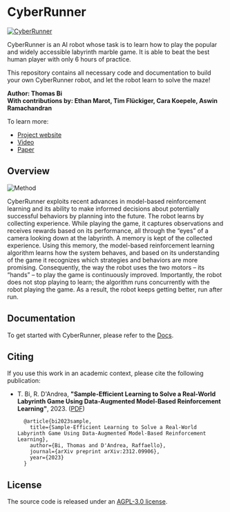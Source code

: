 # CyberRunner

[![CyberRunner](https://i.imgur.com/voNwSro.gif)](https://youtu.be/zQMKfuWZRdA)

CyberRunner is an AI robot whose task is to learn how to play the popular and widely accessible labyrinth marble game. It is able to beat the best human player with only 6 hours of practice.

This repository contains all necessary code and documentation to build your own CyberRunner robot, and let the robot learn to solve the maze!

**Author: Thomas Bi <br />
With contributions by: Ethan Marot, Tim Flückiger, Cara Koepele, Aswin Ramachandran**

To learn more:
* [Project website](https://cyberrunner.ai)
* [Video](https://youtu.be/zQMKfuWZRdA)
* [Paper](https://arxiv.org/abs/2312.09906)

## Overview

![Method](https://i.imgur.com/a9JeV7V.png)

CyberRunner exploits recent advances in model-based reinforcement learning and its ability to make informed decisions about potentially successful behaviors by planning into the future. The robot learns by collecting experience. While playing the game, it captures observations and receives rewards based on its performance, all through the “eyes” of a camera looking down at the labyrinth. A memory is kept of the collected experience. Using this memory, the model-based reinforcement learning algorithm learns how the system behaves, and based on its understanding of the game it recognizes which strategies and behaviors are more promising. Consequently, the way the robot uses the two motors – its “hands” – to play the game is continuously improved. Importantly, the robot does not stop playing to learn; the algorithm runs concurrently with the robot playing the game. As a result, the robot keeps getting better, run after run.


## Documentation

To get started with CyberRunner, please refer to the [Docs](http://cyberrunner.readthedocs.io/).

## Citing
If you use this work in an academic context, please cite the following publication:

* T. Bi, R. D'Andrea,
**"Sample-Efficient Learning to Solve a Real-World Labyrinth Game Using Data-Augmented Model-Based Reinforcement Learning"**, 2023. ([PDF](https://arxiv.org/abs/2312.09906))

        @article{bi2023sample,
          title={Sample-Efficient Learning to Solve a Real-World Labyrinth Game Using Data-Augmented Model-Based Reinforcement Learning},
          author={Bi, Thomas and D'Andrea, Raffaello},
          journal={arXiv preprint arXiv:2312.09906},
          year={2023}
        }

## License
The source code is released under an [AGPL-3.0 license](LICENSE).
